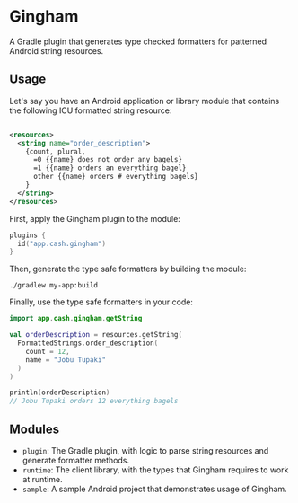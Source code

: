 Gingham
=======

A Gradle plugin that generates type checked formatters for patterned Android string resources.

Usage
-----

Let's say you have an Android application or library module that contains the following ICU
formatted string resource:

```xml

<resources>
  <string name="order_description">
    {count, plural,
      =0 {{name} does not order any bagels}
      =1 {{name} orders an everything bagel}
      other {{name} orders # everything bagels}
    }
  </string>
</resources>
```

First, apply the Gingham plugin to the module:

```kotlin
plugins {
  id("app.cash.gingham")
}
```

Then, generate the type safe formatters by building the module:

```shell
./gradlew my-app:build
```

Finally, use the type safe formatters in your code:

```kotlin
import app.cash.gingham.getString

val orderDescription = resources.getString(
  FormattedStrings.order_description(
    count = 12,
    name = "Jobu Tupaki"
  )
)

println(orderDescription)
// Jobu Tupaki orders 12 everything bagels
```

Modules
-------

* `plugin`: The Gradle plugin, with logic to parse string resources and generate formatter methods.
* `runtime`: The client library, with the types that Gingham requires to work at runtime.
* `sample`: A sample Android project that demonstrates usage of Gingham.
